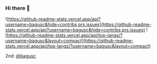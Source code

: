 ### Hi there 👋

![https://github-readme-stats.vercel.app/api?username=bagusc&hide=contribs,prs,issues](https://github-readme-stats.vercel.app/api?username=bagusc&hide=contribs,prs,issues)
![https://github-readme-stats.vercel.app/api/top-langs/?username=bagusc&layout=compact](https://github-readme-stats.vercel.app/api/top-langs/?username=bagusc&layout=compact)

2nd: [@bagusc](https://github.com/bagusc/)
<!--
**bagusc/bagusc** is a ✨ _special_ ✨ repository because its `README.md` (this file) appears on your GitHub profile.

Here are some ideas to get you started:

- 🔭 I’m currently working on ...
- 🌱 I’m currently learning ...
- 👯 I’m looking to collaborate on ...
- 🤔 I’m looking for help with ...
- 💬 Ask me about ...
- 📫 How to reach me: ...
- 😄 Pronouns: ...
- ⚡ Fun fact: ...
-->
